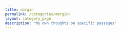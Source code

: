 ```yaml
---
title: margin
permalink: /categories/margin/
layout: category_page
description: "My own thoughts on specific passages"
---
```

